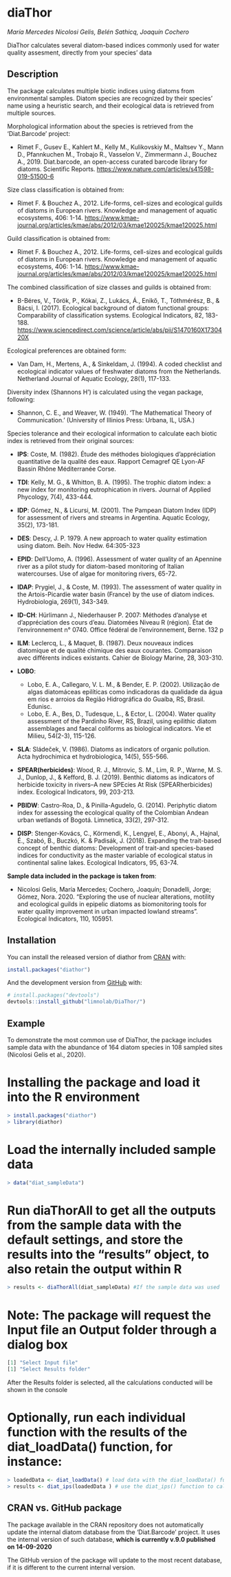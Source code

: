 
<!-- README.md is generated from README.Rmd. Please edit that file -->

# diaThor

*María Mercedes Nicolosi Gelis, Belén Sathicq, Joaquín Cochero*
<!-- badges: start --> <!-- badges: end -->

DiaThor calculates several diatom-based indices commonly used for water
quality assesment, directly from your species’ data

## Description

The package calculates multiple biotic indices using diatoms from
environmental samples. Diatom species are recognized by their species’ name using a heuristic search, and their ecological
data is retrieved from multiple sources.

Morphological information about the species is retrieved from the
‘Diat.Barcode’ project:

  - Rimet F., Gusev E., Kahlert M., Kelly M., Kulikovskiy M., Maltsev
    Y., Mann D., Pfannkuchen M., Trobajo R., Vasselon V., Zimmermann J.,
    Bouchez A., 2019. Diat.barcode, an open-access curated barcode
    library for diatoms. Scientific Reports.
    <https://www.nature.com/articles/s41598-019-51500-6>

Size class classification is obtained from:

  - Rimet F. & Bouchez A., 2012. Life-forms, cell-sizes and ecological
    guilds of diatoms in European rivers. Knowledge and management of
    aquatic ecosystems, 406: 1-14.
    <https://www.kmae-journal.org/articles/kmae/abs/2012/03/kmae120025/kmae120025.html>

Guild classification is obtained from:

  - Rimet F. & Bouchez A., 2012. Life-forms, cell-sizes and ecological
    guilds of diatoms in European rivers. Knowledge and management of
    aquatic ecosystems, 406: 1-14.
    <https://www.kmae-journal.org/articles/kmae/abs/2012/03/kmae120025/kmae120025.html>
    
The combined classification of size classes and guilds is obtained from:

  - B-Béres, V., Török, P., Kókai, Z., Lukács, Á., Enikő, T., Tóthmérész, 
    B., & Bácsi, I. (2017). Ecological background of diatom functional 
    groups: Comparability of classification systems. 
    Ecological Indicators, 82, 183-188.
    <https://www.sciencedirect.com/science/article/abs/pii/S1470160X1730420X>

Ecological preferences are obtained form:

  - Van Dam, H., Mertens, A., & Sinkeldam, J. (1994). A coded checklist
    and ecological indicator values of freshwater diatoms from the
    Netherlands. Netherland Journal of Aquatic Ecology, 28(1), 117-133.

Diversity index (Shannons H’) is calculated using the vegan package,
following:

  - Shannon, C. E., and Weaver, W. (1949). ‘The Mathematical Theory of
    Communication.’ (University of Illinios Press: Urbana, IL, USA.)

Species tolerance and their ecological information to calculate each
biotic index is retrieved from their original sources:

  - **IPS**: Coste, M. (1982). Étude des méthodes biologiques
    d’appréciation quantitative de la qualité des eaux. Rapport
    Cemagref QE Lyon-AF Bassin Rhône Méditerranée Corse.

  - **TDI**: Kelly, M. G., & Whitton, B. A. (1995). The trophic diatom
    index: a new index for monitoring eutrophication in rivers. Journal
    of Applied Phycology, 7(4), 433-444.

  - **IDP**: Gómez, N., & Licursi, M. (2001). The Pampean Diatom Index
    (IDP) for assessment of rivers and streams in Argentina. Aquatic
    Ecology, 35(2), 173-181.

  - **DES**: Descy, J. P. 1979. A new approach to water quality
    estimation using diatom. Beih. Nov Hedw. 64:305-323

  - **EPID**: Dell’Uomo, A. (1996). Assessment of water quality of an
    Apennine river as a pilot study for diatom-based monitoring of
    Italian watercourses. Use of algae for monitoring rivers, 65-72.

  - **IDAP**: Prygiel, J., & Coste, M. (1993). The assessment of water
    quality in the Artois-Picardie water basin (France) by the use of
    diatom indices. Hydrobiologia, 269(1), 343-349.

  - **ID-CH**: Hürlimann J., Niederhauser P. 2007: Méthodes d’analyse et
    d’appréciation des cours d’eau. Diatomées Niveau R (région). État de
    l’environnement n° 0740. Office fédéral de l’environnement, Berne.
    132 p

  - **ILM**: Leclercq, L., & Maquet, B. (1987). Deux nouveaux indices
    diatomique et de qualité chimique des eaux courantes. Comparaison
    avec différents indices existants. Cahier de Biology Marine, 28,
    303-310.

  - **LOBO**:
    
      - Lobo, E. A., Callegaro, V. L. M., & Bender, E. P. (2002).
        Utilização de algas diatomáceas epilíticas como indicadoras da
        qualidade da água em rios e arroios da Região Hidrográfica do
        Guaíba, RS, Brasil. Edunisc.
      - Lobo, E. A., Bes, D., Tudesque, L., & Ector, L. (2004). Water
        quality assessment of the Pardinho River, RS, Brazil, using
        epilithic diatom assemblages and faecal coliforms as biological
        indicators. Vie et Milieu, 54(2-3), 115-126.

  - **SLA**: Sládeček, V. (1986). Diatoms as indicators of organic
    pollution. Acta hydrochimica et hydrobiologica, 14(5), 555-566.

  - **SPEAR(herbicides)**: Wood, R. J., Mitrovic, S. M., Lim, R. P.,
    Warne, M. S. J., Dunlop, J., & Kefford, B. J. (2019). Benthic
    diatoms as indicators of herbicide toxicity in rivers–A new SPEcies
    At Risk (SPEARherbicides) index. Ecological Indicators, 99, 203-213.
  
  - **PBIDW**: Castro-Roa, D., & Pinilla-Agudelo, G. (2014). Periphytic 
    diatom index for assessing the ecological quality of the Colombian 
    Andean urban wetlands of Bogotá. Limnetica, 33(2), 297-312.
  
  - **DISP**: Stenger-Kovács, C., Körmendi, K., Lengyel, E., Abonyi, A., 
    Hajnal, É., Szabó, B., Buczkó, K. & Padisák, J. (2018). Expanding the trait-based 
    concept of benthic diatoms: Development of trait-and species-based indices 
    for conductivity as the master variable of ecological status in continental 
    saline lakes. Ecological Indicators, 95, 63-74.
    
**Sample data included in the package is taken from**:

  - Nicolosi Gelis, María Mercedes; Cochero, Joaquín; Donadelli, Jorge;
    Gómez, Nora. 2020. “Exploring the use of nuclear alterations,
    motility and ecological guilds in epipelic diatoms as biomonitoring
    tools for water quality improvement in urban impacted lowland
    streams”. Ecological Indicators, 110, 105951.

## Installation

You can install the released version of diathor from
[CRAN](https://CRAN.R-project.org) with:

``` r
install.packages("diathor")
```

And the development version from [GitHub](https://github.com/) with:

``` r
# install.packages("devtools")
devtools::install_github("limnolab/DiaThor/")
```


## Example

To demonstrate the most common use of DiaThor, the package includes sample data with the abundance of 164 diatom species in 108 sampled sites (Nicolosi Gelis et al., 2020).

# Installing the package and load it into the R environment
``` r
> install.packages("diathor")
> library(diathor)
```

# Load the internally included sample data
``` r
> data("diat_sampleData")
```

# Run diaThorAll to get all the outputs from the sample data with the default settings, and store the results into the “results” object, to also retain the output within R
``` r
> results <- diaThorAll(diat_sampleData) #If the sample data was used
```
# Note: The package will request the Input file an Output folder through a dialog box
``` r
[1] "Select Input file"
[1] "Select Results folder"
```

After the Results folder is selected, all the calculations conducted will be shown in the console

# Optionally, run each individual function with the results of the diat_loadData() function, for instance:
``` r
> loadedData <- diat_loadData() # load data with the diat_loadData() function
> results <- diat_ips(loadedData ) # use the diat_ips() function to calculate the IPS index with the loaded data
```

## CRAN vs. GitHub package

The package available in the CRAN repository does not automatically
update the internal diatom database from the ‘Diat.Barcode’ project. It
uses the internal version of such database, **which is currently v.9.0
published on 14-09-2020**

The GitHub version of the package will update to the most recent
database, if it is different to the current internal version.
